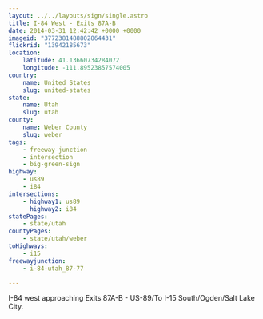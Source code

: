 ```yaml
---
layout: ../../layouts/sign/single.astro
title: I-84 West - Exits 87A-B
date: 2014-03-31 12:42:42 +0000 +0000
imageid: "3772381488802864431"
flickrid: "13942185673"
location:
    latitude: 41.13660734284072
    longitude: -111.89523857574005
country:
    name: United States
    slug: united-states
state:
    name: Utah
    slug: utah
county:
    name: Weber County
    slug: weber
tags:
    - freeway-junction
    - intersection
    - big-green-sign
highway:
    - us89
    - i84
intersections:
    - highway1: us89
      highway2: i84
statePages:
    - state/utah
countyPages:
    - state/utah/weber
toHighways:
    - i15
freewayjunction:
    - i-84-utah_87-77

---
```

I-84 west approaching Exits 87A-B - US-89/To I-15 South/Ogden/Salt Lake City.